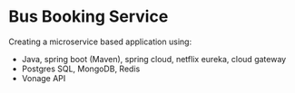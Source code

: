 # Bus Booking Service

Creating a microservice based application using:
    
- Java, spring boot (Maven), spring cloud, netflix eureka, cloud gateway
- Postgres SQL, MongoDB, Redis
- Vonage API